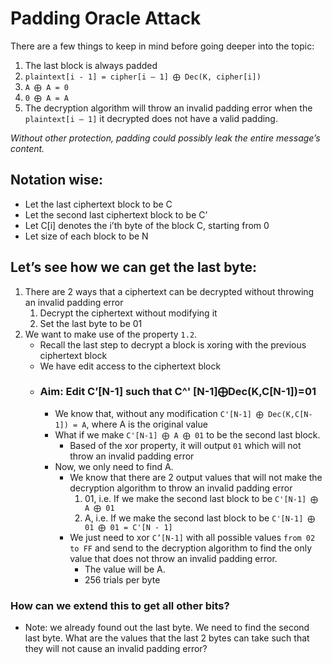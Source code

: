 # Padding Oracle Attack
There are a few things to keep in mind before going deeper into the topic:
1. The last block is always padded
2. `plaintext[i - 1] = cipher[i – 1] ⨁ Dec(K, cipher[i])`
3. `A ⨁ A = 0`
4. `0 ⨁ A = A`
5. The decryption algorithm will throw an invalid padding error when the `plaintext[i – 1]` it decrypted does not have a valid padding.


*Without other protection, padding could possibly leak the entire message’s content.*

## Notation wise:
- Let the last ciphertext block to be C
- Let the second last ciphertext block to be C’
- Let C[i] denotes the i’th byte of the block C, starting from 0
- Let size of each block to be N

## Let’s see how we can get the last byte:
1. There are 2 ways that a ciphertext can be decrypted without throwing an invalid padding error
   1.  Decrypt the ciphertext without modifying it
   2.  Set the last byte to be 01
2. We want to make use of the property `1.2`.
	- Recall the last step to decrypt a block is xoring with the previous ciphertext block
	- We have edit access to the ciphertext block
	- ### Aim: Edit C’[N-1] such that C^' [N-1]⨁Dec(K,C[N-1])=01
	    - We know that, without any modification `C'[N-1] ⨁ Dec(K,C[N-1]) = A`, where A is the original value
	    - What if we make `C'[N-1] ⨁ A ⨁ 01` to be the second last block.
    	    - Based of the xor property, it will output `01` which will not throw an invalid padding error
	    - Now, we only need to find A.
        	- We know that there are 2 output values that will not make the decryption algorithm to throw an invalid padding error
	            1. 01, i.e. If we make the second last block to be `C'[N-1] ⨁ A ⨁ 01`
	            2. A, i.e. If we make the second last block to be `C'[N-1] ⨁ 01 ⨁ 01 = C'[N - 1]`
	        - We just need to xor `C’[N-1]` with all possible values `from 02 to FF` and send to the decryption algorithm to find the only value that does not throw an invalid padding error.
    	        - The value will be A. 
    	        - 256 trials per byte


### How can we extend this to get all other bits?
- Note: we already found out the last byte. We need to find the second last byte. What are the values that the last 2 bytes can take such that they will not cause an invalid padding error?  
